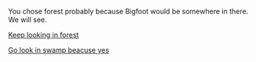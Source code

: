 You chose forest probably because Bigfoot would be somewhere in there. We will see.

[Keep looking in forest](forest2.md)


[Go look in swamp beacuse yes](swamp.md)